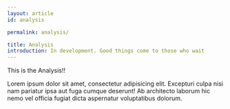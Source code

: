 ```yaml
---
layout: article
id: analysis

permalink: analysis/

title: Analysis
introduction: In development. Good things come to those who wait
---
```


This is the Analysis!!

Lorem ipsum dolor sit amet, consectetur adipisicing elit. Excepturi culpa nisi nam pariatur ipsa aut fuga cumque deserunt! Ab architecto laborum hic nemo vel officia fugiat dicta aspernatur voluptatibus dolorum.
